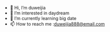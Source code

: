 - 👋 Hi, I’m duweijia
- 👀 I’m interested in daydream
- 🌱 I’m currently learning big date
- 📫 How to reach me :duweijia888@email.com

<!---
duweijia888/duweijia888 is a ✨ special ✨ repository because its `README.md` (this file) appears on your GitHub profile.
You can click the Preview link to take a look at your changes.
--->
